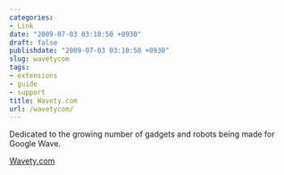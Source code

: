```yaml
---
categories:
- Link
date: "2009-07-03 03:10:50 +0930"
draft: false
publishdate: "2009-07-03 03:10:50 +0930"
slug: wavetycom
tags:
- extensions
- guide
- support
title: Wavety.com
url: /wavetycom/
---
```

Dedicated to the growing number of gadgets and robots being made for
Google Wave.

[Wavety.com](http://wavety.com/)